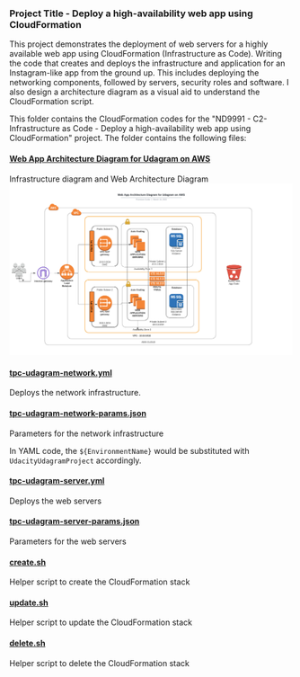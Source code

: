 ### Project Title - Deploy a high-availability web app using CloudFormation
This project demonstrates the deployment of web servers for a highly available web app using CloudFormation (Infrastructure as Code). Writing the code that creates and deploys the infrastructure and application for an Instagram-like app from the ground up. This includes deploying the networking components, followed by servers, security roles and software.  I also design a architecture diagram  as a visual aid to understand the CloudFormation script.

This folder contains the CloudFormation codes for the "ND9991 - C2- Infrastructure as Code - Deploy a high-availability web app using CloudFormation" project. The folder contains the following files:

#### [Web App Architecture Diagram for Udagram on AWS](Web-App-Architecture-Diagram-for-Udagram-on-AWS.jpeg)
Infrastructure diagram and Web Architecture Diagram 
![Diagram of CI/CD Pipeline we will be building.](Web-App-Architecture-Diagram-for-Udagram-on-AWS.jpeg)

#### [tpc-udagram-network.yml](tpc-udagram-network.yml)
Deploys the network infrastructure.

#### [tpc-udagram-network-params.json](tpc-udagram-network-params.json)
Parameters for the network infrastructure

In YAML code, the `${EnvironmentName}` would be substituted with `UdacityUdagramProject` accordingly.

#### [tpc-udagram-server.yml](tpc-udagram-server.yml)
Deploys the web servers

#### [tpc-udagram-server-params.json](tpc-udagram-server-params.json)
Parameters for the web servers

#### [create.sh](create.sh)
Helper script to create the CloudFormation stack

#### [update.sh](update.sh)
Helper script to update the CloudFormation stack


#### [delete.sh](delete.sh)
Helper script to delete the CloudFormation stack
